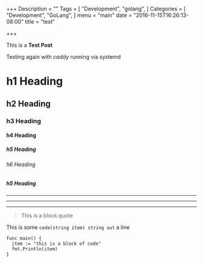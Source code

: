+++
Description = ""
Tags = [
  "Development",
  "golang",
]
Categories = [
  "Development",
  "GoLang",
]
menu = "main"
date = "2016-11-15T16:26:13-08:00"
title = "test"

+++

This is a **Test Post** 

Testing again with _caddy_ running via systemd

# h1 Heading
## h2 Heading
### h3 Heading
#### h4 Heading
##### h5 Heading
###### h6 Heading
##### h5 Heading

___

---

***

> This is a block quote

This is some `code(string item) string out` a line

    func main() {
      item := "this is a block of code"
      fmt.Println(item)
    }

    
